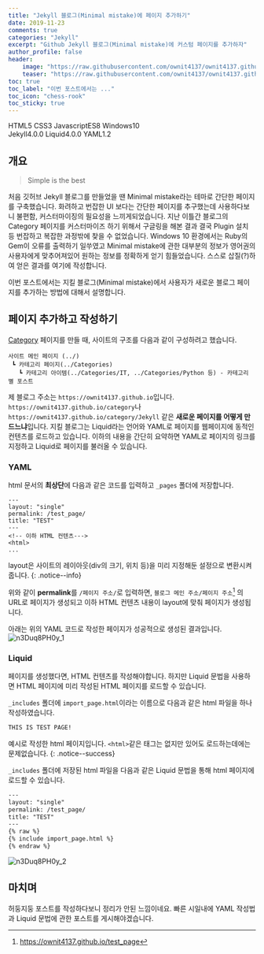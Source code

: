 ```yaml
---
title: "Jekyll 블로그(Minimal mistake)에 페이지 추가하기"
date: 2019-11-23
comments: true
categories: "Jekyll"
excerpt: "Github Jekyll 블로그(Minimal mistake)에 커스텀 페이지를 추가하자"
author_profile: false
header:
    image: "https://raw.githubusercontent.com/ownit4137/ownit4137.github.io/master/_images/teaser/post/n3Duq8PH0y_head.jpg"
    teaser: "https://raw.githubusercontent.com/ownit4137/ownit4137.github.io/master/_images/teaser/post/n3Duq8PH0y_teaser.jpg"
toc: true 
toc_label: "이번 포스트에서는 ..." 
toc_icon: "chess-rook"
toc_sticky: true
---
```

<!-- Page ID : n3Duq8PH0y -->
<!--Language Button HTML -->

<span><a class="HTML"><i class="fab fa-html5"></i> HTML</a><a class="HTMLVer">5</a></span>  <span><a class="CSS"><i class="fab fa-css3-alt"></i> CSS</a><a class="CSSVer">3</a></span>  <span><a class="Javascript"><i class="fab fa-js-square"></i> Javascript</a><a class="Javascriptver">ES8</a></span>  <span><a class="Windows"><i class="fab fa-windows"></i> Windows</a><a class="WindowsVer">10</a></span><br>  <span><a class="Jekyll"><i class="fab fa-github"></i> Jekyll</a><a class="JekyllVer">4.0.0</a></span>  <span><a class="Liquid"><i class="fas fa-flask"></i> Liquid</a><a class="LiquidVer">4.0.0</a></span>  <span><a class="YAML"><i class="fab fa-yammer"></i> YAML</a><a class="YAMLVer">1.2</a></span>

<!--Language Button HTML -->
<!-- Main content-->

## 개요

> Simple is the best

처음 깃허브 Jekyll 블로그를 만들었을 땐  Minimal mistake라는 테마로 간단한 페이지를 구축했습니다. 화려하고 번잡한 UI 보다는 간단한 페이지를 추구했는데 사용하다보니 불편함, 커스터마이징의 필요성을 느끼게되었습니다. 
지난 이틀간 블로그의 Category 페이지를 커스터마이즈 하기 위해서 구글링을 해본 결과 결국 Plugin 설치 등 번잡하고 복잡한 과정밖에 찾을 수 없었습니다. Windows 10 환경에서는 Ruby의 Gem이 오류를 출력하기 일쑤였고 Minimal mistake에 관한 대부분의 정보가 영어권의 사용자에게 맞추어져있어 원하는 정보를 정확하게 얻기 힘들었습니다. 스스로 삽질(?)하여 얻은 결과를 여기에 작성합니다. 

이번 포스트에서는 지킬 블로그(Minimal mistake)에서 사용자가 새로운 블로그 페이지를 추가하는 방법에 대해서 설명합니다. 

## 페이지 추가하고 작성하기

[Category](https://ownit4137.github.io/categories/) 페이지를 만들 때, 사이트의 구조를 다음과 같이 구성하려고 했습니다.

~~~
사이트 메인 페이지 (../)
 ┗ 카테고리 페이지(../Categories)
   ┗ 카테고리 아이템(../Categories/IT, ../Categories/Python 등) - 카테고리 별 포스트
~~~

제 블로그 주소는 `https://ownit4137.github.io`입니다. `https://ownit4137.github.io/category`나 `https://ownit4137.github.io/category/Jekyll` 같은 **새로운 페이지를 어떻게 만드느냐**입니다. 지킬 블로그는 Liquid라는 언어와 YAML로 페이지를 웹페이지에 동적인 컨텐츠를 로드하고 있습니다. 이하의 내용을 간단히 요약하면 YAML로 페이지의 링크를 지정하고 Liquid로 페이지를 불러올 수 있습니다.

### YAML 

html 문서의 **최상단**에 다음과 같은 코드를 입력하고 `_pages` 폴더에 저장합니다.

~~~
---
layout: "single"
permalink: /test_page/
title: "TEST"
---
<!-- 이하 HTML 컨텐츠--->
<html>
...
~~~

layout은 사이트의 레이아웃(div의 크기, 위치 등)을 미리 지정해둔 설정으로 변환시켜줍니다.
{: .notice--info}

위와 같이 **permalink**를 `/페이지 주소/`로 입력하면, `블로그 메인 주소/페이지 주소`[^1] 의 URL로 페이지가 생성되고 이하 HTML 컨텐츠 내용이 layout에 맞춰 페이지가 생성됩니다.

아래는 위의 YAML 코드로 작성한 페이지가 성공적으로 생성된 결과입니다.
![n3Duq8PH0y_1](https://i.imgur.com/S6eJakb.jpg)

### Liquid

페이지를 생성했다면, HTML 컨텐츠를 작성해야합니다. 하지만 Liquid 문법을 사용하면 HTML 페이지에 미리 작성된 HTML 페이지를 로드할 수 있습니다.

`_includes` 폴더에 `import_page.html`이라는 이름으로 다음과 같은 html 파일을 하나 작성하였습니다.

~~~html
THIS IS TEST PAGE!
~~~
예시로 작성한 html 페이지입니다. `<html>`같은 태그는 없지만 있어도 로드하는데에는 문제없습니다.
{: .notice--success}

`_includes` 폴더에 저장된 html 파일을 다음과 같은 Liquid 문법을 통해 html 페이지에 로드할 수 있습니다.

~~~html
---
layout: "single"
permalink: /test_page/
title: "TEST"
---
{% raw %}
{% include import_page.html %}
{% endraw %}
~~~

![n3Duq8PH0y_2](https://i.imgur.com/C37Oog9.jpg)

## 마치며
허둥지둥 포스트를 작성하다보니 정리가 안된 느낌이네요. 빠른 시일내에 YAML 작성법과 Liquid 문법에 관한 포스트를 게시해야겠습니다.



<!-- Main content-->
[^1]: https://ownit4137.github.io/test_page
<!-- Javascript -->

<!-- Javascript -->

<!-- CSS -->

<!-- CSS -->

